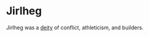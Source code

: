 # Jirlheg

<meta property="og:description" content="Jirlheg was a deity of conflict, athleticism, and builders.">

Jirlheg was a [deity](introduction.md) of conflict, athleticism, and builders.